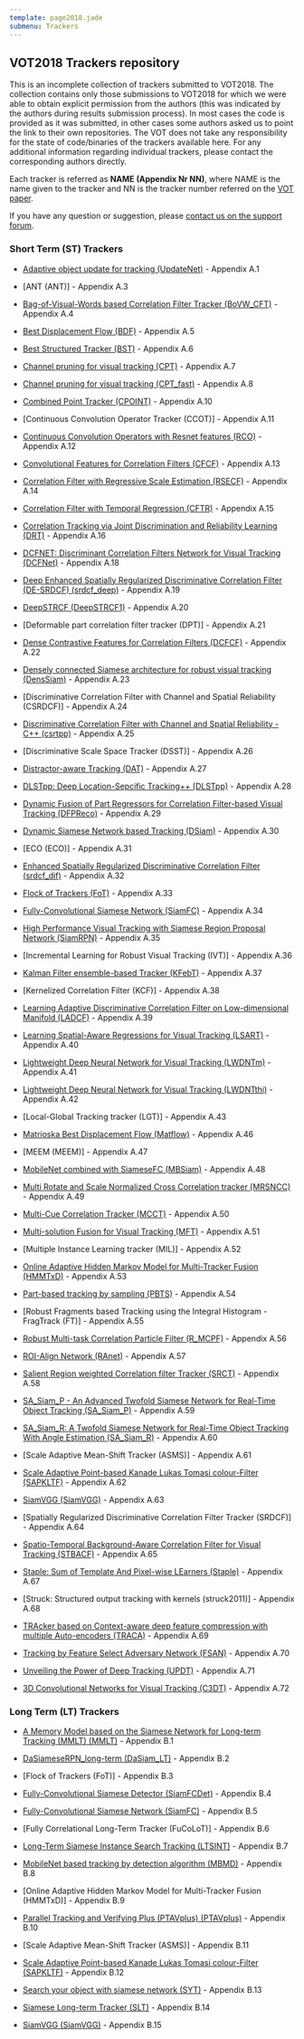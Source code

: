 ```yaml
---
template: page2018.jade
submenu: Trackers
---
```


## VOT2018 Trackers repository

This is an incomplete collection of trackers submitted to VOT2018.
The collection contains only those submissions to VOT2018 for which we were able to obtain explicit permission from the authors (this was indicated by the authors during results submission process). In most cases the code is provided as it was submitted, in other cases some authors asked us to point the link to their own repositories.
The VOT does not take any responsibility for the state of code/binaries of the trackers available here.
For any additional information regarding individual trackers, please contact the corresponding authors directly.

Each tracker is referred as **NAME (Appendix Nr NN)**, where NAME is the name given to the tracker and NN is the tracker number referred on the [VOT paper](http://votchallenge.net/vot2018/presentations/vot_2018_paper.pdf).

If you have any question or suggestion, please <a href="https://groups.google.com/forum/?hl=en#!forum/votchallenge-help"> contact us on the support forum</a>.

### Short Term (ST) Trackers

-   [Adaptive object update for tracking (UpdateNet)](http://data.votchallenge.net/vot2018/trackers/UpdateNet-code-2018-06-17T13_45_20.243360.zip) - Appendix A.1

-   [ANT (ANT)] - Appendix A.3

-   [Bag-of-Visual-Words based Correlation Filter Tracker (BoVW_CFT)](http://data.votchallenge.net/vot2018/trackers/BoVW_CFT-code-2018-06-16T04_17_11.495760.zip) - Appendix A.4

-   [Best Displacement Flow (BDF)](http://data.votchallenge.net/vot2018/trackers/BDF-code-2018-06-18T21_38_14.605589.zip) - Appendix A.5

-   [Best Structured Tracker (BST)](http://data.votchallenge.net/vot2018/trackers/BST-code-2018-06-15T16_50_58.916596.zip) - Appendix A.6

-   [Channel pruning for visual tracking (CPT)](http://data.votchallenge.net/vot2018/trackers/CPT-code-2018-06-15T01_08_18.814025.zip) - Appendix A.7

-   [Channel pruning for visual tracking (CPT_fast)](http://data.votchallenge.net/vot2018/trackers/CPT_fast-code-2018-06-15T01_11_31.216713.zip) - Appendix A.8

-   [Combined Point Tracker (CPOINT)](http://data.votchallenge.net/vot2018/trackers/CPOINT-code-2018-06-21T14_44_42.499797.zip) - Appendix A.10

-   [Continuous Convolution Operator Tracker (CCOT)] - Appendix A.11

-   [Continuous Convolution Operators with Resnet features (RCO)](http://data.votchallenge.net/vot2018/trackers/RCO-code-2018-06-15T01_24_56.238290.zip) - Appendix A.12

-   [Convolutional Features for Correlation Filters (CFCF)](http://data.votchallenge.net/vot2018/trackers/CFCF-code-2018-06-15T05_14_21.197540.zip) - Appendix A.13

-   [Correlation Filter with Regressive Scale Estimation (RSECF)](http://data.votchallenge.net/vot2018/trackers/RSECF-code-2018-06-21T09_25_44.936626.zip) - Appendix A.14

-   [Correlation Filter with Temporal Regression (CFTR)](http://data.votchallenge.net/vot2018/trackers/CFTR-code-2018-06-15T16_19_41.307549.zip) - Appendix A.15

-   [Correlation Tracking via Joint Discrimination and Reliability Learning (DRT)](http://data.votchallenge.net/vot2018/trackers/DRT-code-2018-06-20T17_38_29.447330.zip) - Appendix A.16

-   [DCFNET: Discriminant Correlation Filters Network for Visual Tracking (DCFNet)](http://data.votchallenge.net/vot2018/trackers/DCFNet-code-2018-06-18T04_07_36.535105.zip) - Appendix A.18

-   [Deep Enhanced Spatially Regularized Discriminative Correlation Filter (DE-SRDCF) (srdcf_deep)](http://data.votchallenge.net/vot2018/trackers/srdcf_deep-code-2018-06-15T10_05_18.515002.zip) - Appendix A.19

-   [DeepSTRCF (DeepSTRCF1)](http://data.votchallenge.net/vot2018/trackers/DeepSTRCF1-code-2018-06-15T01_57_53.501380.zip) - Appendix A.20

-   [Deformable part correlation filter tracker (DPT)] - Appendix A.21

-   [Dense Contrastive Features for Correlation Filters (DCFCF)](http://data.votchallenge.net/vot2018/trackers/DCFCF-code-2018-06-15T08_18_13.283829.zip) - Appendix A.22

-   [Densely connected Siamese architecture for robust visual tracking (DensSiam)](http://data.votchallenge.net/vot2018/trackers/DensSiam-code-2018-06-18T02_59_51.877009.zip) - Appendix A.23

-   [Discriminative Correlation Filter with Channel and Spatial Reliability (CSRDCF)] - Appendix A.24

-   [Discriminative Correlation Filter with Channel and Spatial Reliability - C++ (csrtpp)](http://data.votchallenge.net/vot2018/trackers/csrtpp-code-2018-06-16T14_49_45.311254.zip) - Appendix A.25

-   [Discriminative Scale Space Tracker (DSST)] - Appendix A.26

-   [Distractor-aware Tracking (DAT)](http://data.votchallenge.net/vot2018/trackers/DAT-code-2018-06-15T07_36_06.008096.zip) - Appendix A.27

-   [DLSTpp: Deep Location-Sepcific Tracking++ (DLSTpp)](http://data.votchallenge.net/vot2018/trackers/DLSTpp-code-2018-06-15T03_03_50.464110.zip) - Appendix A.28

-   [Dynamic Fusion of Part Regressors for Correlation Filter-based Visual Tracking (DFPReco)](http://data.votchallenge.net/vot2018/trackers/DFPReco-code-2018-06-16T21_38_51.991060.zip) - Appendix A.29

-   [Dynamic Siamese Network based Tracking (DSiam)](http://data.votchallenge.net/vot2018/trackers/DSiam-code-2018-06-15T09_20_54.568787.zip) - Appendix A.30

-   [ECO (ECO)] - Appendix A.31

-   [Enhanced Spatially Regularized Discriminative Correlation Filter (srdcf_dif)](http://data.votchallenge.net/vot2018/trackers/srdcf_dif-code-2018-06-15T10_05_00.215989.zip) - Appendix A.32

-   [Flock of Trackers (FoT)](http://data.votchallenge.net/vot2018/trackers/FoT-code-2018-06-29T13_34_09.045932.zip) - Appendix A.33

-   [Fully-Convolutional Siamese Network (SiamFC)](http://data.votchallenge.net/vot2018/trackers/SiamFC-code-2018-06-17T14_07_16.992657.zip) - Appendix A.34

-   [High Performance Visual Tracking with Siamese Region Proposal Network (SiamRPN)](http://data.votchallenge.net/vot2018/trackers/SiamRPN-code-2018-06-15T10_17_27.074476.zip) - Appendix A.35

-   [Incremental Learning for Robust Visual Tracking (IVT)] - Appendix A.36

-   [Kalman Filter ensemble-based Tracker (KFebT)](http://data.votchallenge.net/vot2018/trackers/KFebT-code-2018-06-14T23_41_23.758391.zip) - Appendix A.37

-   [Kernelized Correlation Filter (KCF)] - Appendix A.38

-   [Learning Adaptive Discriminative Correlation Filter on Low-dimensional Manifold (LADCF)](http://data.votchallenge.net/vot2018/trackers/LADCF-code-2018-06-18T20_59_58.836395.zip) - Appendix A.39

-   [Learning Spatial-Aware Regressions for Visual Tracking (LSART)](http://data.votchallenge.net/vot2018/trackers/LSART-code-2018-06-16T16_31_24.340539.zip) - Appendix A.40

-   [Lightweight Deep Neural Network for Visual Tracking (LWDNTm)](http://data.votchallenge.net/vot2018/trackers/LWDNTm-code-2018-06-15T04_15_04.310044.zip) - Appendix A.41

-   [Lightweight Deep Neural Network for Visual Tracking (LWDNTthi)](http://data.votchallenge.net/vot2018/trackers/LWDNTthi-code-2018-06-15T04_13_50.917285.zip) - Appendix A.42

-   [Local-Global Tracking tracker (LGT)] - Appendix A.43

-   [Matrioska Best Displacement Flow (Matflow)](http://data.votchallenge.net/vot2018/trackers/Matflow-code-2018-06-18T21_28_55.525286.zip) - Appendix A.46

-   [MEEM (MEEM)] - Appendix A.47

-   [MobileNet combined with SiameseFC (MBSiam)](http://data.votchallenge.net/vot2018/trackers/MBSiam-code-2018-06-18T06_35_13.280148.zip) - Appendix A.48

-   [Multi Rotate and Scale Normalized Cross Correlation tracker (MRSNCC)](http://data.votchallenge.net/vot2018/trackers/MRSNCC-code-2018-06-22T13_12_58.419809.zip) - Appendix A.49

-   [Multi-Cue Correlation Tracker (MCCT)](http://data.votchallenge.net/vot2018/trackers/MCCT-code-2018-06-15T03_41_51.957322.zip) - Appendix A.50

-   [Multi-solution Fusion for Visual Tracking (MFT)](http://data.votchallenge.net/vot2018/trackers/MFT-code-2018-06-15T01_08_48.264144.zip) - Appendix A.51

-   [Multiple Instance Learning tracker (MIL)] - Appendix A.52

-   [Online Adaptive Hidden Markov Model for Multi-Tracker Fusion (HMMTxD)](http://data.votchallenge.net/vot2018/trackers/HMMTxD-code-2018-06-29T13_37_41.321386.zip) - Appendix A.53

-   [Part-based tracking by sampling (PBTS)](http://data.votchallenge.net/vot2018/trackers/PBTS-code-2018-06-15T06_48_02.762707.zip) - Appendix A.54

-   [Robust Fragments based Tracking using the Integral Histogram - FragTrack (FT)] - Appendix A.55

-   [Robust Multi-task Correlation Particle Filter (R_MCPF)](http://data.votchallenge.net/vot2018/trackers/R_MCPF-code-2018-06-16T14_00_49.490551.zip) - Appendix A.56

-   [ROI-Align Network (RAnet)](http://data.votchallenge.net/vot2018/trackers/RAnet-code-2018-06-15T06_20_40.752493.zip) - Appendix A.57

-   [Salient Region weighted Correlation filter Tracker (SRCT)](http://data.votchallenge.net/vot2018/trackers/SRCT-code-2018-06-16T16_10_33.062320.zip) - Appendix A.58

-   [SA_Siam_P - An Advanced Twofold Siamese Network for Real-Time Object Tracking (SA_Siam_P)](http://data.votchallenge.net/vot2018/trackers/SA_Siam_P-code-2018-06-20T09_27_14.620782.zip) - Appendix A.59

-   [SA_Siam_R: A Twofold Siamese Network for Real-Time Object Tracking With Angle Estimation (SA_Siam_R)](http://data.votchallenge.net/vot2018/trackers/SA_Siam_R-code-2018-06-20T08_58_01.081973.zip) - Appendix A.60

-   [Scale Adaptive Mean-Shift Tracker (ASMS)] - Appendix A.61

-   [Scale Adaptive Point-based Kanade Lukas Tomasi colour-Filter (SAPKLTF)](http://data.votchallenge.net/vot2018/trackers/SAPKLTF-code-2018-06-15T08_59_37.075858.zip) - Appendix A.62

-   [SiamVGG (SiamVGG)](http://data.votchallenge.net/vot2018/trackers/SiamVGG-code-2018-06-15T15_59_32.687062.zip) - Appendix A.63

-   [Spatially Regularized Discriminative Correlation Filter Tracker (SRDCF)] - Appendix A.64

-   [Spatio-Temporal Background-Aware Correlation Filter for Visual Tracking (STBACF)](http://data.votchallenge.net/vot2018/trackers/STBACF-code-2018-06-16T21_35_31.480671.zip) - Appendix A.65

-   [Staple: Sum of Template And Pixel-wise LEarners (Staple)](http://data.votchallenge.net/vot2018/trackers/Staple-code-2018-06-17T14_05_02.087450.zip) - Appendix A.67

-   [Struck: Structured output tracking with kernels (struck2011)] - Appendix A.68

-   [TRAcker based on Context-aware deep feature compression with multiple Auto-encoders (TRACA)](http://data.votchallenge.net/vot2018/trackers/TRACA-code-2018-06-16T08_28_46.399438.zip) - Appendix A.69

-   [Tracking by Feature Select Adversary Network (FSAN)](http://data.votchallenge.net/vot2018/trackers/FSAN-code-2018-06-14T23_41_52.670932.zip) - Appendix A.70

-   [Unveiling the Power of Deep Tracking (UPDT)](http://data.votchallenge.net/vot2018/trackers/UPDT-code-2018-06-18T09_13_25.107336.zip) - Appendix A.71

-   [3D Convolutional Networks for Visual Tracking (C3DT)](http://data.votchallenge.net/vot2018/trackers/C3DT-code-2018-06-18T08_44_00.894228.zip) - Appendix A.72

### Long Term (LT) Trackers

-   [A Memory Model based on the Siamese Network for Long-term Tracking (MMLT) (MMLT)](http://data.votchallenge.net/vot2018/trackers/MMLT-code-2018-06-15T00_34_15.761608.zip) - Appendix B.1

-   [DaSiameseRPN_long-term (DaSiam_LT)](http://data.votchallenge.net/vot2018/trackers/DaSiam_LT-code-2018-06-15T03_09_06.015144.zip) - Appendix B.2

-   [Flock of Trackers (FoT)] - Appendix B.3

-   [Fully-Convolutional Siamese Detector (SiamFCDet)](http://data.votchallenge.net/vot2018/trackers/SiamFCDet-code-2018-06-17T14_54_25.737473.zip) - Appendix B.4

-   [Fully-Convolutional Siamese Network (SiamFC)](http://data.votchallenge.net/vot2018/trackers/SiamFC-code-2018-06-17T14_47_49.158652.zip) - Appendix B.5

-   [Fully Correlational Long-Term Tracker (FuCoLoT)] - Appendix B.6

-   [Long-Term Siamese Instance Search Tracking (LTSINT)](http://data.votchallenge.net/vot2018/trackers/LTSINT-code-2018-06-15T17_31_51.055258.zip) - Appendix B.7

-   [MobileNet based tracking by detection algorithm (MBMD)](http://data.votchallenge.net/vot2018/trackers/MBMD-code-2018-06-18T06_33_22.519702.zip) - Appendix B.8

-   [Online Adaptive Hidden Markov Model for Multi-Tracker Fusion (HMMTxD)] - Appendix B.9

-   [Parallel Tracking and Verifying Plus (PTAVplus) (PTAVplus)](http://data.votchallenge.net/vot2018/trackers/PTAVplus-code-2018-06-14T21_58_31.352912.zip) - Appendix B.10

-   [Scale Adaptive Mean-Shift Tracker (ASMS)] - Appendix B.11

-   [Scale Adaptive Point-based Kanade Lukas Tomasi colour-Filter (SAPKLTF)](http://data.votchallenge.net/vot2018/trackers/SAPKLTF-code-2018-06-15T08_58_55.904022.zip) - Appendix B.12

-   [Search your object with siamese network (SYT)](http://data.votchallenge.net/vot2018/trackers/SYT-code-2018-06-15T11_09_14.594050.zip) - Appendix B.13

-   [Siamese Long-term Tracker (SLT)](http://data.votchallenge.net/vot2018/trackers/SLT-code-2018-06-15T01_05_31.428690.zip) - Appendix B.14

-   [SiamVGG (SiamVGG)](http://data.votchallenge.net/vot2018/trackers/SiamVGG-code-2018-06-15T16_00_30.295916.zip) - Appendix B.15
